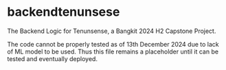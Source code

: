# backendtenunsese
The Backend Logic for Tenunsense, a Bangkit 2024 H2 Capstone Project.

The code cannot be properly tested as of 13th December 2024 due to lack of ML model to be used. Thus this file remains a placeholder until it can be tested and eventually deployed.
